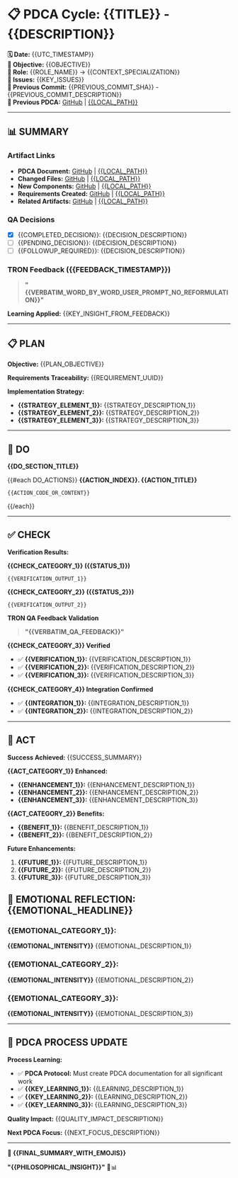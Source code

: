 # 📋 **PDCA Cycle: {{TITLE}} - {{DESCRIPTION}}**

**🗓️ Date:** {{UTC_TIMESTAMP}}  
**🎯 Objective:** {{OBJECTIVE}}  
**👤 Role:** {{ROLE_NAME}} → {{CONTEXT_SPECIALIZATION}}  
**🚨 Issues:** {{KEY_ISSUES}}  
**📎 Previous Commit:** {{PREVIOUS_COMMIT_SHA}} - {{PREVIOUS_COMMIT_DESCRIPTION}}  
**🔗 Previous PDCA:** [GitHub]({{GITHUB_URL}}) | [{{LOCAL_PATH}}]({{LOCAL_PATH}})

---

## **📊 SUMMARY**

### **Artifact Links**
- **PDCA Document:** [GitHub]({{GITHUB_URL}}) | [{{LOCAL_PATH}}]({{LOCAL_PATH}})
- **Changed Files:** [GitHub]({{GITHUB_URL}}) | [{{LOCAL_PATH}}]({{LOCAL_PATH}})
- **New Components:** [GitHub]({{GITHUB_URL}}) | [{{LOCAL_PATH}}]({{LOCAL_PATH}})
- **Requirements Created:** [GitHub]({{GITHUB_URL}}) | [{{LOCAL_PATH}}]({{LOCAL_PATH}})
- **Related Artifacts:** [GitHub]({{GITHUB_URL}}) | [{{LOCAL_PATH}}]({{LOCAL_PATH}})

### **QA Decisions**
- [x] {{COMPLETED_DECISION}}: {{DECISION_DESCRIPTION}}
- [ ] {{PENDING_DECISION}}: {{DECISION_DESCRIPTION}}
- [ ] {{FOLLOWUP_REQUIRED}}: {{DECISION_DESCRIPTION}}

### **TRON Feedback ({{FEEDBACK_TIMESTAMP}})**
> **"{{VERBATIM_WORD_BY_WORD_USER_PROMPT_NO_REFORMULATION}}"**

**Learning Applied:** {{KEY_INSIGHT_FROM_FEEDBACK}}

---

## **📋 PLAN**

**Objective:** {{PLAN_OBJECTIVE}}

**Requirements Traceability:** {{REQUIREMENT_UUID}}

**Implementation Strategy:**
- **{{STRATEGY_ELEMENT_1}}:** {{STRATEGY_DESCRIPTION_1}}
- **{{STRATEGY_ELEMENT_2}}:** {{STRATEGY_DESCRIPTION_2}}
- **{{STRATEGY_ELEMENT_3}}:** {{STRATEGY_DESCRIPTION_3}}

---

## **🔧 DO**

**{{DO_SECTION_TITLE}}**

{{#each DO_ACTIONS}}
**{{ACTION_INDEX}}. {{ACTION_TITLE}}**
```{{ACTION_LANGUAGE}}
{{ACTION_CODE_OR_CONTENT}}
```

{{/each}}

---

## **✅ CHECK**

**Verification Results:**

**{{CHECK_CATEGORY_1}} ({{STATUS_1}})**
```
{{VERIFICATION_OUTPUT_1}}
```

**{{CHECK_CATEGORY_2}} ({{STATUS_2}})** 
```
{{VERIFICATION_OUTPUT_2}}
```

**TRON QA Feedback Validation**
> **"{{VERBATIM_QA_FEEDBACK}}"**

**{{CHECK_CATEGORY_3}} Verified**
- ✅ **{{VERIFICATION_1}}:** {{VERIFICATION_DESCRIPTION_1}}
- ✅ **{{VERIFICATION_2}}:** {{VERIFICATION_DESCRIPTION_2}}  
- ✅ **{{VERIFICATION_3}}:** {{VERIFICATION_DESCRIPTION_3}}

**{{CHECK_CATEGORY_4}} Integration Confirmed**
- ✅ **{{INTEGRATION_1}}:** {{INTEGRATION_DESCRIPTION_1}}
- ✅ **{{INTEGRATION_2}}:** {{INTEGRATION_DESCRIPTION_2}}

---

## **🎯 ACT**

**Success Achieved:** {{SUCCESS_SUMMARY}}

**{{ACT_CATEGORY_1}} Enhanced:**
- **{{ENHANCEMENT_1}}:** {{ENHANCEMENT_DESCRIPTION_1}}
- **{{ENHANCEMENT_2}}:** {{ENHANCEMENT_DESCRIPTION_2}}
- **{{ENHANCEMENT_3}}:** {{ENHANCEMENT_DESCRIPTION_3}}

**{{ACT_CATEGORY_2}} Benefits:**
- **{{BENEFIT_1}}:** {{BENEFIT_DESCRIPTION_1}}
- **{{BENEFIT_2}}:** {{BENEFIT_DESCRIPTION_2}}

**Future Enhancements:**
1. **{{FUTURE_1}}:** {{FUTURE_DESCRIPTION_1}}
2. **{{FUTURE_2}}:** {{FUTURE_DESCRIPTION_2}}
3. **{{FUTURE_3}}:** {{FUTURE_DESCRIPTION_3}}

## **💫 EMOTIONAL REFLECTION: {{EMOTIONAL_HEADLINE}}**

### **{{EMOTIONAL_CATEGORY_1}}:**
**{{EMOTIONAL_INTENSITY}}** {{EMOTIONAL_DESCRIPTION_1}}

### **{{EMOTIONAL_CATEGORY_2}}:**
**{{EMOTIONAL_INTENSITY}}** {{EMOTIONAL_DESCRIPTION_2}}

### **{{EMOTIONAL_CATEGORY_3}}:**
**{{EMOTIONAL_INTENSITY}}** {{EMOTIONAL_DESCRIPTION_3}}

---
## **🎯 PDCA PROCESS UPDATE**

**Process Learning:**
- ✅ **PDCA Protocol:** Must create PDCA documentation for all significant work
- ✅ **{{KEY_LEARNING_1}}:** {{LEARNING_DESCRIPTION_1}}  
- ✅ **{{KEY_LEARNING_2}}:** {{LEARNING_DESCRIPTION_2}}
- ✅ **{{KEY_LEARNING_3}}:** {{LEARNING_DESCRIPTION_3}}

**Quality Impact:** {{QUALITY_IMPACT_DESCRIPTION}}

**Next PDCA Focus:** {{NEXT_FOCUS_DESCRIPTION}}

---

**🎯 {{FINAL_SUMMARY_WITH_EMOJIS}}**

**"{{PHILOSOPHICAL_INSIGHT}}"** 🔧📊